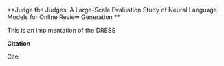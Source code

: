 **Judge the Judges: A Large-Scale Evaluation Study of Neural Language Models for Online Review Generation **

This is an implmentation of the DRESS

**Citation**

Cite
